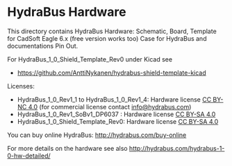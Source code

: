 HydraBus Hardware
========

This directory contains HydraBus Hardware: 
Schematic, Board, Template for CadSoft Eagle 6.x (free version works too)
Case for HydraBus and documentations Pin Out.

For HydraBus_1_0_Shield_Template_Rev0 under Kicad see
* https://github.com/AnttiNykanen/hydrabus-shield-template-kicad

Licenses:
* HydraBus_1_0_Rev1_1 to HydraBus_1_0_Rev1_4: Hardware license [CC BY-NC 4.0](https://creativecommons.org/licenses/by-nc/4.0/) (for commercial license contact info@hydrabus.com)
* HydraBus_1_0_Rev1_SoBv1_DP6037 : Hardware license [CC BY-SA 4.0](https://creativecommons.org/licenses/by-sa/4.0/)
* HydraBus_1_0_Shield_Template_Rev0: Hardware license [CC BY-SA 4.0](https://creativecommons.org/licenses/by-sa/4.0/)

You can buy online HydraBus: http://hydrabus.com/buy-online

For more details on the hardware see also http://hydrabus.com/hydrabus-1-0-hw-detailed/
